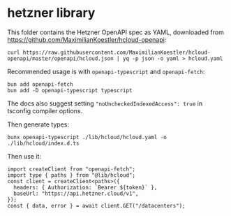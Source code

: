 # hetzner library

This folder contains the Hetzner OpenAPI spec as YAML, downloaded from https://github.com/MaximilianKoestler/hcloud-openapi:

```
curl https://raw.githubusercontent.com/MaximilianKoestler/hcloud-openapi/master/openapi/hcloud.json | yq -p json -o yaml > hcloud.yaml
```

Recommended usage is with `openapi-typescript` and `openapi-fetch`:

```
bun add openapi-fetch
bun add -D openapi-typescript typescript
```

The docs also suggest setting `"noUncheckedIndexedAccess": true` in tsconfig compiler options.

Then generate types:

```
bunx openapi-typescript ./lib/hcloud/hcloud.yaml -o ./lib/hcloud/index.d.ts
```

Then use it:

```
import createClient from "openapi-fetch";
import type { paths } from "@lib/hcloud";
const client = createClient<paths>({
  headers: { Authorization: `Bearer ${token}` },
  baseUrl: "https://api.hetzner.cloud/v1",
});
const { data, error } = await client.GET("/datacenters");
```
